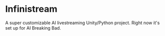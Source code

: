 # Infinistream
 A super customizable AI livestreaming Unity/Python project. Right now it's set up for AI Breaking Bad.
